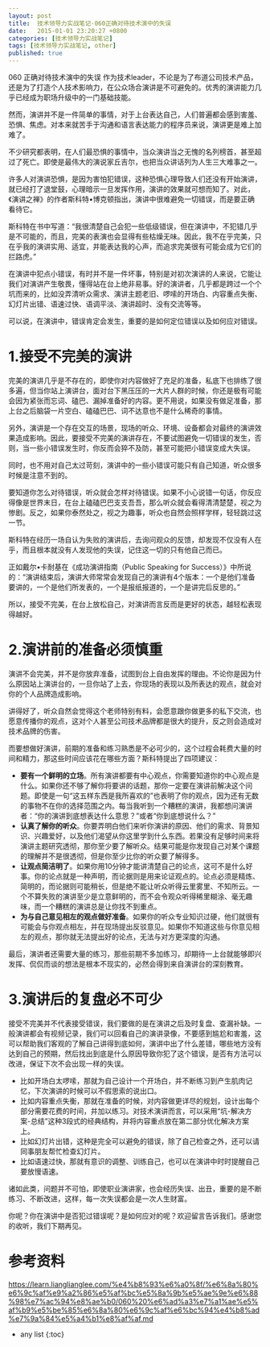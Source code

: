 ```yaml
---
layout: post
title:  技术领导力实战笔记-060正确对待技术演中的失误
date:   2015-01-01 23:20:27 +0800
categories: [技术领导力实战笔记]
tags: [技术领导力实战笔记, other]
published: true
---
```




060 正确对待技术演中的失误
作为技术leader，不论是为了布道公司技术产品，还是为了打造个人技术影响力，在公众场合演讲是不可避免的。优秀的演讲能力几乎已经成为职场升级中的一门基础技能。

然而，演讲并不是一件简单的事情，对于上台表达自己，人们普遍都会感到害羞、恐惧、焦虑。对本来就苦手于沟通和语言表达能力的程序员来说，演讲更是难上加难了。

不少研究都表明，在人们最恐惧的事情中，当众演讲当之无愧的名列榜首，甚至超过了死亡。即使是最伟大的演说家丘吉尔，也把当众讲话列为人生三大难事之一。

许多人对演讲恐惧，是因为害怕犯错误，这种恐惧心理导致人们还没有开始演讲，就已经打了退堂鼓，心理暗示一旦发挥作用，演讲的效果就可想而知了。对此，《演讲之禅》的作者斯科特•博克顿指出，演讲中很难避免一切错误，而是要正确看待它。

斯科特在书中写道：“我很清楚自己会犯一些低级错误，但在演讲中，不犯错几乎是不可能的，而且，完美的表演也会显得有些枯燥无味。因此，我不在乎完美，只在乎我的演讲实用、适宜，并能表达我的心声，而追求完美很有可能会成为它们的拦路虎。”

在演讲中犯点小错误，有时并不是一件坏事，特别是对初次演讲的人来说，它能让我们对演讲产生敬畏，懂得站在台上绝非易事。好的演讲者，几乎都是跨过一个个坑而来的，比如没弄清听众需求、演讲主题老旧、啰嗦的开场白、内容重点失衡、幻灯片出错、语速过快、语调平淡、演讲超时、没有交流等等。

可以说，在演讲中，错误肯定会发生，重要的是如何定位错误以及如何应对错误。

# 1.接受不完美的演讲

完美的演讲几乎是不存在的，即使你对内容做好了充足的准备，私底下也排练了很多遍，但当你站上演讲台，面对台下黑压压的一大片人群的时候，你还是极有可能会因为紧张而忘词、磕巴、漏掉准备好的内容。更不用说，如果没有做足准备，那上台之后脑袋一片空白、磕磕巴巴、词不达意也不是什么稀奇的事情。

另外，演讲是一个存在交互的场景，现场的听众、环境、设备都会对最终的演讲效果造成影响。因此，要接受不完美的演讲存在，不要试图避免一切错误的发生，否则，当一些小错误发生时，你反而会猝不及防，甚至可能把小错误变成大失误。

同时，也不用对自己太过苛刻，演讲中的一些小错误可能只有自己知道，听众很多时候是注意不到的。

要知道你怎么对待错误，听众就会怎样对待错误。如果不小心说错一句话，你反应得像是世界末日，在台上磕磕巴巴支支吾吾，那么听众就会看得清清楚楚，视之为惨剧。反之，如果你泰然处之，视之为趣事，听众也自然会照样学样，轻轻跳过这一节。

斯科特在经历一场自认为失败的演讲后，去询问观众的反馈，却发现不仅没有人在乎，而且根本就没有人发现他的失误，记住这一切的只有他自己而已。

正如戴尔•卡耐基在《成功演讲指南（Public Speaking for Success）》中所说的：“演讲结束后，演讲大师常常会发现自己的演讲有4个版本：一个是他们准备要讲的，一个是他们所发表的，一个是报纸报道的，一个是讲完后反思的。”

所以，接受不完美，在台上放松自己，对演讲而言反而是更好的状态，越轻松表现得越好。

# 2.演讲前的准备必须慎重

演讲不会完美，并不是你放弃准备，试图到台上自由发挥的理由。不论你是因为什么原因站上演讲台的，一旦你站了上去，你现场的表现以及所表达的观点，就会对你的个人品牌造成影响。

讲得好了，听众自然会觉得这个老师特别有料，会愿意跟你做更多的私下交流，也愿意传播你的观点，这对个人甚至公司技术品牌都是很大的提升，反之则会造成对技术品牌的伤害。

而要想做好演讲，前期的准备和练习熟悉是不必可少的，这个过程会耗费大量的时间和精力，那这些时间应该花在哪些方面？斯科特提出了四项建议：

* **要有一个鲜明的立场**。所有演讲都要有中心观点，你需要知道你的中心观点是什么。如果你还不够了解你将要讲的话题，那你一定要在演讲前解决这个问题。即使是一句“这五样东西是我所喜欢的”也表明了你的观点，因为还有无数的事物不在你的选择范围之内。每当我听到一个糟糕的演讲，我都想问演讲者：“你的演讲到底想表达什么意思？”或者“你到底想说什么？”
* **认真了解你的听众**。你要弄明白他们来听你演讲的原因、他们的需求、背景知识、兴趣爱好，以及他们渴望从你这里学到什么东西。若果没有足够时间来将演讲主题研究透彻，那你至少要了解听众。结果可能是你发现自己对某个课题的理解并不是很透彻，但是你至少比你的听众要了解得多。
* **让观点简洁明了**。如果你用10分钟才能讲清楚自己的论点，这可不是什么好事。你的论点就是一种声明，而论据则是用来论证观点的。论点必须是精炼、简明的，而论据则可能稍长，但是绝不能让听众听得云里雾里、不知所云。一个不算失败的演讲至少是立意鲜明的，而不会令观众听得稀里糊涂、毫无趣味，而一个糟糕的演讲总是让你找不到重点。
* **为与自己意见相左的观点做好准备**。如果你的听众专业知识过硬，他们就很有可能会与你观点相左，并在现场提出反驳意见。如果你不知道这些与你意见相左的观点，那你就无法提出好的论点，无法与对方更深度的沟通。

最后，演讲者还需要大量的练习，那些前期不多加练习，却期待一上台就能够即兴发挥、侃侃而谈的想法是根本不现实的，必然会得到来自演讲台的深刻教育。

# 3.演讲后的复盘必不可少

接受不完美并不代表接受错误，我们要做的是在演讲之后及时复盘、查漏补缺。一般演讲都会有视频记录，我们可以回看自己的演讲录像，不要感到尴尬和害羞，这可以帮助我们客观的了解自己讲得到底如何，演讲中出了什么差错，哪些地方没有达到自己的预期，然后找出到底是什么原因导致你犯了这个错误，是否有方法可以改进，保证下次不会出现一样的失误。

* 比如开场白太啰嗦，那就为自己设计一个开场白，并不断练习到产生肌肉记忆，下次演讲的时候可以不假思索的说出口。
* 比如内容重点失衡，那就在准备的时候，对内容做更详尽的规划，设计出每个部分需要花费的时间，并加以练习。对技术演讲而言，可以采用“坑-解决方案-总结”这种3段式的经典结构，并将内容重点放在第二部分优化解决方案上。
* 比如幻灯片出错，这种是完全可以避免的错误，除了自己检查之外，还可以请同事朋友帮忙检查幻灯片。
* 比如语速过快，那就有意识的调整、训练自己，也可以在演讲中时时提醒自己要放慢语速。

诸如此类，问题并不可怕，即使职业演讲家，也会经历失误、出丑，重要的是不断练习、不断改进，这样，每一次失误都会是一次人生财富。

你呢？你在演讲中是否犯过错误呢？是如何应对的呢？欢迎留言告诉我们。感谢您的收听，我们下期再见。




# 参考资料

https://learn.lianglianglee.com/%e4%b8%93%e6%a0%8f/%e6%8a%80%e6%9c%af%e9%a2%86%e5%af%bc%e5%8a%9b%e5%ae%9e%e6%88%98%e7%ac%94%e8%ae%b0/060%20%e6%ad%a3%e7%a1%ae%e5%af%b9%e5%be%85%e6%8a%80%e6%9c%af%e6%bc%94%e4%b8%ad%e7%9a%84%e5%a4%b1%e8%af%af.md

* any list
{:toc}
